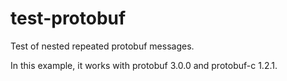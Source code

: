 # test-protobuf

Test of nested repeated protobuf messages.

In this example, it works with protobuf 3.0.0 and protobuf-c 1.2.1.

